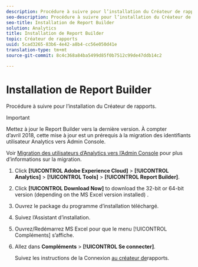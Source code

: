 ```yaml
---
description: Procédure à suivre pour l’installation du Créateur de rapports.
seo-description: Procédure à suivre pour l’installation du Créateur de rapports.
seo-title: Installation de Report Builder
solution: Analytics
title: Installation de Report Builder
topic: Créateur de rapports
uuid: 5cad3265-83b6-4e42-a8b4-cc56e050d41e
translation-type: tm+mt
source-git-commit: 8c4c368a84ba5499d85f0b7512c99de47ddb14c2

---
```



# Installation de Report Builder

Procédure à suivre pour l’installation du Créateur de rapports.

>[!IMPORTANT]
>
>Mettez à jour le Report Builder vers la dernière version. À compter d’avril 2018, cette mise à jour est un prérequis à la migration des identifiants utilisateur Analytics vers Admin Console.
>
>Voir [Migration des utilisateurs d’Analytics vers l’Admin Console](https://marketing.adobe.com/resources/help/en_US/experience-cloud/admin-console/analytics-migration/) pour plus d’informations sur la migration.

1. Click **[!UICONTROL Adobe Experience Cloud]** &gt; **[!UICONTROL Analytics]** &gt; **[!UICONTROL Tools]** &gt; **[!UICONTROL Report Builder]**.
1. Click **[!UICONTROL Download Now]** to download the 32-bit or 64-bit version (depending on the MS Excel version installed) .
1. Ouvrez le package du programme d’installation téléchargé.
1. Suivez l’Assistant d’installation.
1. Ouvrez/Redémarrez MS Excel pour que le menu [!UICONTROL Compléments] s’affiche.
1. Allez dans **Compléments** &gt; **[!UICONTROL Se connecter]**.

   Suivez les instructions de la Connexion [au créateur de](/help/analyze/report-builder/setup/login.md)rapports.
